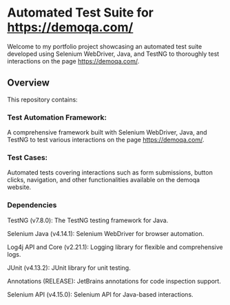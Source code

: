 # Automated Test Suite for https://demoqa.com/

Welcome to my portfolio project showcasing an automated test suite developed using Selenium WebDriver, Java, and TestNG to thoroughly test interactions on the page https://demoqa.com/.

## Overview
This repository contains:

### Test Automation Framework: 

A comprehensive framework built with Selenium WebDriver, Java, and TestNG to test various interactions on the page https://demoqa.com/.


### Test Cases: 

Automated tests covering interactions such as form submissions, button clicks, navigation, and other functionalities available on the demoqa website.

### Dependencies

TestNG (v7.8.0): The TestNG testing framework for Java.

Selenium Java (v4.14.1): Selenium WebDriver for browser automation.

Log4j API and Core (v2.21.1): Logging library for flexible and comprehensive logs.

JUnit (v4.13.2): JUnit library for unit testing.

Annotations (RELEASE): JetBrains annotations for code inspection support.

Selenium API (v4.15.0): Selenium API for Java-based interactions.

